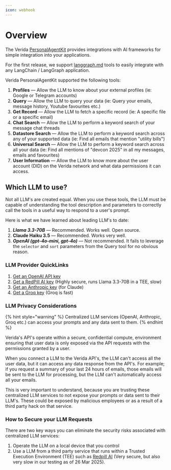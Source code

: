 ```yaml
---
icon: webhook
---
```


# Overview

The Verida [PersonalAgentKit](https://github.com/verida/personal-agent-kit/) provides integrations with AI frameworks for simple integration into your applications.

For the first release, we support [langgraph.md](langgraph.md "mention") tools to easily integrate with any LangChain / LangGraph application.

Verida PersonalAgentKit supported the following tools:

1. **Profiles** — Allow the LLM to know about your external profiles (ie: Google or Telegram accounts)
2. **Query** — Allow the LLM to query your data (ie: Query your emails, message history, Youtube favourites etc.)
3. **Get Record** — Allow the LLM to fetch a specific record (ie: A specific file or a specific email)
4. **Chat Search** — Allow the LLM to perform a keyword search of your message chat threads
5. **Datastore Search** — Allow the LLM to perform a keyword search across any of your supported data (ie: Find all emails that mention "utility bills")
6. **Universal Search** — Allow the LLM to perform a keyword search across all your data (ie: Find all mentions of "devcon 2025" in all my messages, emails and favourites)
7. **User Information** — Allow the LLM to know more about the user account (DID) on the Verida network and what data permissions it can access.

## Which LLM to use?

Not all LLM's are created equal. When you use these tools, the LLM must be capable of understanding the tool description and parameters to correctly call the tools in a useful way to respond to a user's prompt.

Here is what we have learned about leading LLM's to date:

1. _**Llama 3.3-70B**_ — Recommended. Works well. Open source.
2. **Claude Haiku 3.5** — Recommended. Works very well.
3. _**OpenAI (gpt-4o-mini, gpt-4o)**_ — Not recommended. It fails to leverage the `selector` and `sort` parameters from the Query tool for no obvious reason.&#x20;

### LLM Provider QuickLinks

1. [Get an OpenAI API key](https://platform.openai.com/docs/quickstart#create-and-export-an-api-key)
2. [Get a RedPill AI key](https://red-pill.ai/) (Highly secure, runs Llama 3.3-70B in a TEE, slow)
3. [Get an Anthropic key](https://www.anthropic.com/) (for Claude)
4. [Get a Groq key](https://groq.com/) (Groq is fast)

### LLM Privacy Considerations

{% hint style="warning" %}
Centralized LLM services (OpenAI, Anthropic, Groq etc.) can access your prompts and any data sent to them.
{% endhint %}

Verida's API's operate within a secure, confidential compute, environment ensuring that user data is only exposed via the API requests with the permissions granted by a user.

When you connect a LLM to the Verida API's, the LLM can't access all the user data, but it can access any data response from the API's. For example; if you request a summary of your last 24 hours of emails, those emails will be sent to the LLM for processing, but the LLM can't automatically access all your emails.

This is very important to understand, because you are trusting these centralized LLM services to not expose your prompts or data sent to their LLM's. These could be exposed by malicious employees or as a result of a third party hack on that service.

### How to Secure your LLM Requests

There are two key ways you can eliminate the security risks associated with centralized LLM services:

1. Operate the LLM on a local device that you control
2. Use a LLM from a third party service that runs within a Trusted Execution Environment (TEE) such as [Redpill AI](https://red-pill.ai/) (Very secure, but also very slow in our testing as of 26 Mar 2025).
